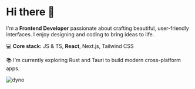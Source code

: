 # Hi there 👋 

I'm a **Frontend Developer** passionate about crafting beautiful, user-friendly interfaces. I enjoy designing and coding to bring ideas to life.

💻 **Core stack:** JS & TS, **React**, Next.js, Tailwind CSS

📚 I'm currently exploring Rust and Tauri to build modern cross-platform apps.


![dyno](https://github.com/its-monotype/its-monotype/assets/79363260/54b6157b-97b7-4092-9d35-f85be3d266b7)
